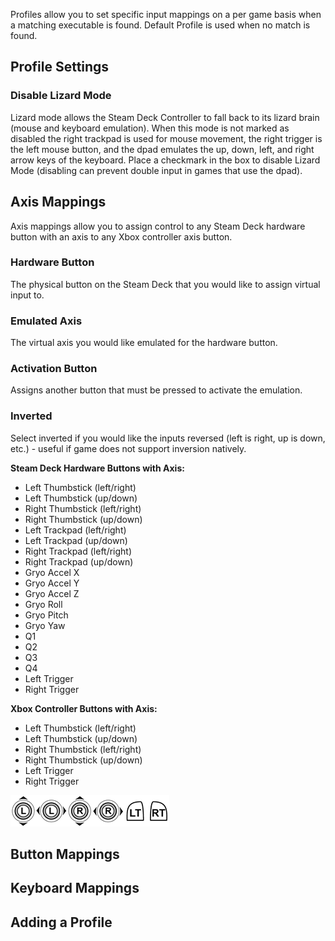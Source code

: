 Profiles allow you to set specific input mappings on a per game basis when a matching executable is found. Default Profile is used when no match is found.

## Profile Settings

### Disable Lizard Mode
Lizard mode allows the Steam Deck Controller to fall back to its lizard brain (mouse and keyboard emulation). When this mode is not marked as disabled the right trackpad is used for mouse movement, the right trigger is the left mouse button, and the dpad emulates the up, down, left, and right arrow keys of the keyboard. Place a checkmark in the box to disable Lizard Mode (disabling can prevent double input in games that use the dpad). 

## Axis Mappings
Axis mappings allow you to assign control to any Steam Deck hardware button with an axis to any Xbox controller axis button.

### Hardware Button
The physical button on the Steam Deck that you would like to assign virtual input to.

### Emulated Axis
The virtual axis you would like emulated for the hardware button.

### Activation Button
Assigns another button that must be pressed to activate the emulation.

### Inverted
Select inverted if you would like the inputs reversed (left is right, up is down, etc.) - useful if game does not support inversion natively.

**Steam Deck Hardware Buttons with Axis:**
* Left Thumbstick (left/right) 
* Left Thumbstick (up/down)
* Right Thumbstick (left/right)
* Right Thumbstick (up/down)
* Left Trackpad (left/right) 
* Left Trackpad (up/down)
* Right Trackpad (left/right)
* Right Trackpad (up/down)
* Gryo Accel X
* Gryo Accel Y
* Gryo Accel Z
* Gryo Roll
* Gryo Pitch
* Gryo Yaw
* Q1
* Q2
* Q3
* Q4
* Left Trigger
* Right Trigger

**Xbox Controller Buttons with Axis:**
* Left Thumbstick (left/right) 
* Left Thumbstick (up/down)
* Right Thumbstick (left/right)
* Right Thumbstick (up/down)
* Left Trigger
* Right Trigger

![Xbox Controller Axis Buttons](/images/Xbox%20Axis.png)

## Button Mappings

## Keyboard Mappings

## Adding a Profile